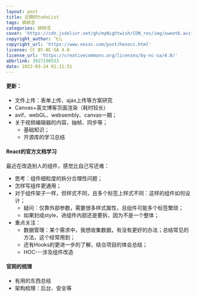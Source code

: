 ```yaml
---
layout: post
title: 近期的todoList
tags: 碎碎念
categories: 碎碎念
cover: 'https://cdn.jsdelivr.net/gh/myNightwish/CDN_res/img/sweet6.avif'
copyright_author: 飞儿
copyright_url: 'https://www.nesxc.com/post/hexocc.html'
license: CC BY-NC-SA 4.0
license_url: 'https://creativecommons.org/licenses/by-nc-sa/4.0/'
abbrlink: 3927190553
date: 2022-03-24 01:11:51
---
```


#### 更新：
- 文件上传：表单上传、ajax上传等方案研究
- Canvas+英文博客页面渲染（耗时较长）
- avif、webGL、websembly、canvas一期；
- 关于视频编辑器的内容，抽帧、同步等；
  - 基础知识；
  - 开源库的学习总结

#### React的官方文档学习

最近在改造别人的组件，感觉比自己写还难：

- 思考：组件细粒度的拆分合理性问题；
- 怎样写组件更通用；
- 对于组件架子一样，但样式不同，且多个标签上样式不同：这样的组件如何设计；
  - 疑问：仅靠外部参数，需要很多样式属性，且组件可能多个标签繁琐；
  - 如果封成style，进组件内部还是要拆，因为不是一个整体；
- 重点关注：
  - 数据管理：某个需求中，我想收集数据，有没有更好的办法；总结常见的方法，这个经常用到；
  - 还有Hooks的更进一步的了解，结合项目的体会总结；
  - HOC---涉及组件改造

#### 官网的梳理

- 有用的东西总结
- 架构梳理：后台、安全等